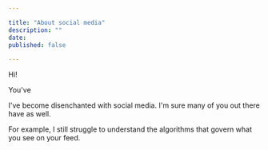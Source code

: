```yaml
---

title: "About social media"
description: ""
date: 
published: false

---
```


Hi!

You've 

I've become disenchanted with social media. I'm sure many of you out there have as well.

For example, I still struggle to understand the algorithms that govern what you see on your feed. 